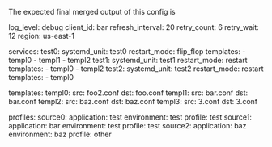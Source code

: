 The expected final merged output of this config is

log_level: debug
client_id: bar
refresh_interval: 20
retry_count: 6
retry_wait: 12
region: us-east-1

services:
  test0:
    systemd_unit: test0
    restart_mode: flip_flop
    templates:
      - templ0
      - templ1
      - templ2
  test1:
    systemd_unit: test1
    restart_mode: restart
    templates:
      - templ0
      - templ2
  test2:
    systemd_unit: test2
    restart_mode: restart
    templates:
      - templ0

templates:
  templ0:
    src: foo2.conf
    dst: foo.conf
  templ1:
    src: bar.conf
    dst: bar.conf
  templ2:
    src: baz.conf
    dst: baz.conf
  templ3:
    src: 3.conf
    dst: 3.conf

profiles:
  source0:
    application: test
    environment: test
    profile: test
  source1:
    application: bar
    environment: test
    profile: test
  source2:
    application: baz
    environment: baz
    profile: other
